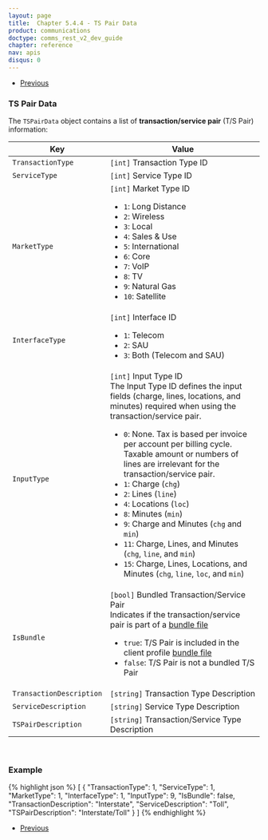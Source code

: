 ```yaml
---
layout: page
title:  Chapter 5.4.4 - TS Pair Data
product: communications
doctype: comms_rest_v2_dev_guide
chapter: reference
nav: apis
disqus: 0
---
```


<ul class="pager">
  <li class="previous"><a href="/communications/dev-guide_rest_v2/reference/tax-type-data/"><i class="glyphicon glyphicon-chevron-left"></i>Previous</a></li>
</ul>

<h3>TS Pair Data</h3>

The <code>TSPairData</code> object contains a list of <b>transaction/service pair</b> (T/S Pair) information:

<div class="mobile-table">
  <table class="styled-table">
    <thead>
      <tr>
        <th>Key</th>
        <th>Value</th>
      </tr>
    </thead>
    <tbody>
        <tr>
          <td><code>TransactionType</code></td>
          <td><code>[int]</code> Transaction Type ID</td>
        </tr>
        <tr>
          <td><code>ServiceType</code></td>
          <td><code>[int]</code> Service Type ID</td>
        </tr>
        <tr>
          <td><code>MarketType</code></td>
          <td><code>[int]</code> Market Type ID
          <br/>
          <ul class="dev-guide-list">
            <li><code>1</code>: Long Distance</li>
            <li><code>2</code>: Wireless</li>
            <li><code>3</code>: Local</li>
            <li><code>4</code>: Sales & Use</li>
            <li><code>5</code>: International</li>
            <li><code>6</code>: Core</li>
            <li><code>7</code>: VoIP</li>
            <li><code>8</code>: TV</li>
            <li><code>9</code>: Natural Gas</li>
            <li><code>10</code>: Satellite</li>
          </ul> 
          </td>
        </tr>
        <tr>
          <td><code>InterfaceType</code></td>
          <td><code>[int]</code> Interface ID
          <ul class="dev-guide-list">
            <li><code>1</code>: Telecom</li>
            <li><code>2</code>: SAU</li>
            <li><code>3</code>: Both (Telecom and SAU)</li>
          </ul>
          </td>
        </tr>
        <tr>
          <td><code>InputType</code></td>
          <td><code>[int]</code> Input Type ID
          <br/>
          The Input Type ID defines the input fields (charge, lines, locations, and minutes) required when using the transaction/service pair.
          <ul class="dev-guide-list">
            <li><code>0</code>: None.  Tax is based per invoice per account per billing cycle.  Taxable amount or numbers of lines are irrelevant for the transaction/service pair.</li>
            <li><code>1</code>: Charge (<code>chg</code>)</li>
            <li><code>2</code>: Lines (<code>line</code>)</li>
            <li><code>4</code>: Locations (<code>loc</code>)</li>
            <li><code>8</code>: Minutes (<code>min</code>)</li>
            <li><code>9</code>: Charge and Minutes (<code>chg</code> and <code>min</code>)</li>
            <li><code>11</code>: Charge, Lines, and Minutes (<code>chg</code>, <code>line</code>, and <code>min</code>)</li>
            <li><code>15</code>: Charge, Lines, Locations, and Minutes (<code>chg</code>, <code>line</code>, <code>loc</code>, and <code>min</code>)</li>
          </ul>
          </td>
        </tr>
        <tr>
          <td><code>IsBundle</code></td>
          <td><code>[bool]</code> Bundled Transaction/Service Pair
          <br/>
          Indicates if the transaction/service pair is part of a <a class="dev-guide-link" href="/communications/dev-guide_rest_v2/customizing-transactions/account-customizations/">bundle file</a>
          <ul class="dev-guide-list">
            <li><code>true</code>: T/S Pair is included in the client profile <a class="dev-guide-link" href="/communications/dev-guide_rest_v2/customizing-transactions/account-customizations/">bundle file</a></li>
            <li><code>false</code>: T/S Pair is not a bundled T/S Pair</li>
          </ul>
          </td>
        </tr>
        <tr>
          <td><code>TransactionDescription</code></td>
          <td><code>[string]</code> Transaction Type Description</td>
        </tr>
        <tr>
          <td><code>ServiceDescription</code></td>
          <td><code>[string]</code> Service Type Description</td>
        </tr>
        <tr>
          <td><code>TSPairDescription</code></td>
          <td><code>[string]</code> Transaction/Service Type Description</td>
        </tr>
    </tbody>
  </table>
</div>
<br>

<h3>Example</h3>

{% highlight json %}
[
  {
    "TransactionType": 1,
    "ServiceType": 1,
    "MarketType": 1,
    "InterfaceType": 1,
    "InputType": 9,
    "IsBundle": false,
    "TransactionDescription": "Interstate",
    "ServiceDescription": "Toll",
    "TSPairDescription": "Interstate/Toll"
  }
]
{% endhighlight %}

<ul class="pager">
  <li class="previous"><a href="/communications/dev-guide_rest_v2/reference/tax-type-data/"><i class="glyphicon glyphicon-chevron-left"></i>Previous</a></li>
</ul>